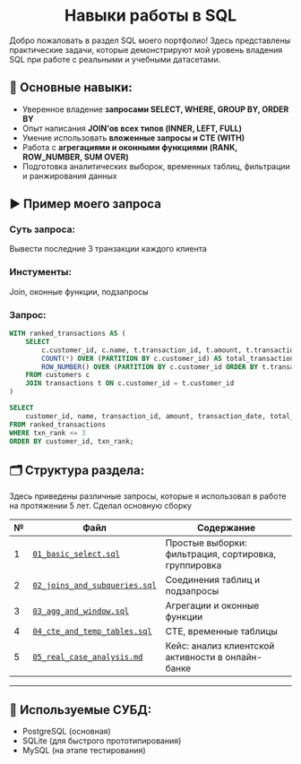 # <div align='center'> Навыки работы в SQL </div>

Добро пожаловать в раздел SQL моего портфолио! Здесь представлены практические задачи, которые демонстрируют мой уровень владения SQL при работе с реальными и учебными датасетами.

## 📌 Основные навыки:

- Уверенное владение **запросами SELECT, WHERE, GROUP BY, ORDER BY**
- Опыт написания **JOIN’ов всех типов (INNER, LEFT, FULL)**
- Умение использовать **вложенные запросы и CTE (WITH)**
- Работа с **агрегациями и оконными функциями (RANK, ROW_NUMBER, SUM OVER)**
- Подготовка аналитических выборок, временных таблиц, фильтрации и ранжирования данных

## ▶️ Пример моего запроса

### Суть запроса:
Вывести последние 3 транзакции каждого клиента

### Инстументы:
Join, оконные функции, подзапросы

### Запрос:
```sql
WITH ranked_transactions AS (
    SELECT
        c.customer_id, c.name, t.transaction_id, t.amount, t.transaction_date,
        COUNT(*) OVER (PARTITION BY c.customer_id) AS total_transactions,
        ROW_NUMBER() OVER (PARTITION BY c.customer_id ORDER BY t.transaction_date DESC) AS txn_rank
    FROM customers c
    JOIN transactions t ON c.customer_id = t.customer_id
)

SELECT
    customer_id, name, transaction_id, amount, transaction_date, total_transactions, txn_rank
FROM ranked_transactions
WHERE txn_rank <= 3
ORDER BY customer_id, txn_rank;
```

## 🗂️ Структура раздела:
Здесь приведены различные запросы, которые я использовал в работе на протяжении 5 лет. Сделал основную сборку

| № | Файл | Содержание |
|---|------|------------|
| 1 | [`01_basic_select.sql`](./01_basic_select.sql) | Простые выборки: фильтрация, сортировка, группировка |
| 2 | [`02_joins_and_subqueries.sql`](./02_joins_and_subqueries.sql) | Соединения таблиц и подзапросы |
| 3 | [`03_agg_and_window.sql`](./03_agg_and_window.sql) | Агрегации и оконные функции |
| 4 | [`04_cte_and_temp_tables.sql`](./04_cte_and_temp_tables.sql) | CTE, временные таблицы |
| 5 | [`05_real_case_analysis.md`](./05_real_case_analysis.md) | Кейс: анализ клиентской активности в онлайн-банке |

---


## 🧩 Используемые СУБД:
- PostgreSQL (основная)
- SQLite (для быстрого прототипирования)
- MySQL (на этапе тестирования)

